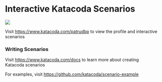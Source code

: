 # Interactive Katacoda Scenarios

[![](http://shields.katacoda.com/katacoda/patrudbp/count.svg)](https://www.katacoda.com/patrudbp "Get your profile on Katacoda.com")

Visit https://www.katacoda.com/patrudbp to view the profile and interactive scenarios

### Writing Scenarios
Visit https://www.katacoda.com/docs to learn more about creating Katacoda scenarios

For examples, visit https://github.com/katacoda/scenario-example
